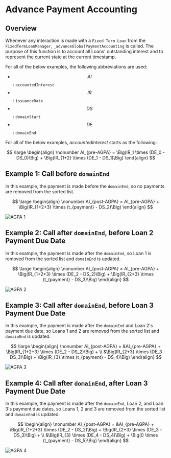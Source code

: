 # Advance Payment Accounting

## Overview

Whenever any interaction is made with a `Fixed Term Loan` from the `FixedTermLoanManager`, `_advanceGlobalPaymentAccounting` is called. The purpose of this function is to account all Loans' outstanding interest and to represent the current state at the current timestamp.

For all of the below examples, the following abbreviations are used:

* $$AI$$: `accountedInterest`
* $$IR$$: `issuanceRate`
* $$DS$$: `domainStart`
* $$DE$$: `domainEnd`

For all of the below examples, $accountedInterest$ starts as the following:

$$
\large \begin{align} \nonumber AI_{pre-AGPA} = \Big(IR_1 \times (DE_0 - DS_0)\Big) + \Big(IR_{1+2} \times (DE_1 - DS_1)\Big) \end{align}
$$

## Example 1: Call before `domainEnd`

In this example, the payment is made before the `domainEnd`, so no payments are removed from the sorted list.

$$
\large \begin{align} \nonumber AI_{post-AGPA} = AI_{pre-AGPA} + \Big(IR_{1+2+3} \times (t_{payment} - DS_2)\Big) \end{align}
$$

![AGPA 1](https://user-images.githubusercontent.com/44272939/196194337-01360be6-04fb-402f-b064-d21faba1f62d.svg)

## Example 2: Call after `domainEnd`, before Loan 2 Payment Due Date

In this example, the payment is made after the `domainEnd`, so Loan 1 is removed from the sorted list and `domainEnd` is updated.

$$
\large \begin{align} \nonumber AI_{post-AGPA} = AI_{pre-AGPA} + \Big(IR_{1+2+3} \times (DE_2 - DS_2)\Big) + \Big(IR_{2+3} \times (t_{payment} - DS_3)\Big) \end{align}
$$

![AGPA 2](https://user-images.githubusercontent.com/44272939/196194336-ce355b53-0cad-445f-a5dd-7cb34ab1865d.svg)

## Example 3: Call after `domainEnd`, before Loan 3 Payment Due Date

In this example, the payment is made after the `domainEnd` and Loan 2's payment due date, so Loans 1 and 2 are removed from the sorted list and `domainEnd` is updated.

$$
\large \begin{align} \nonumber AI_{post-AGPA} = &AI_{pre-AGPA} + \Big(IR_{1+2+3} \times (DE_2 - DS_2)\Big) + \\ &\Big(IR_{2+3} \times (DE_3 - DS_3)\Big) + \Big(IR_{3} \times (t_{payment} - DS_4)\Big) \end{align}
$$

![AGPA 3](https://user-images.githubusercontent.com/44272939/196215192-cf45223e-fc8a-4b1e-a412-4c56ea7f9a6e.svg)

## Example 4: Call after `domainEnd`, after Loan 3 Payment Due Date

In this example, the payment is made after the `domainEnd`, Loan 2, and Loan 3's payment due dates, so Loans 1, 2 and 3 are removed from the sorted list and `domainEnd` is updated.

$$
\begin{align} \nonumber AI_{post-AGPA} = &AI_{pre-AGPA} + \Big(IR_{1+2+3} \times (DE_2 - DS_2)\Big) + \Big(IR_{2+3} \times (DE_3 - DS_3)\Big) + \\ &\Big(IR_{3} \times (DE_4 - DS_4)\Big) + \Big(0 \times (t_{payment} - DS_5)\Big) \end{align}
$$

![AGPA 4](https://user-images.githubusercontent.com/44272939/196194328-a16a052d-f9b0-4897-a0b4-225b9035d6d7.svg)
